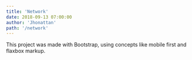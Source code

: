 ```yaml
---
title: 'Network'
date: 2018-09-13 07:00:00
author: 'Jhonattan'
path: '/network'
---
```


This project was made with Bootstrap, using concepts like mobile first and flaxbox markup.